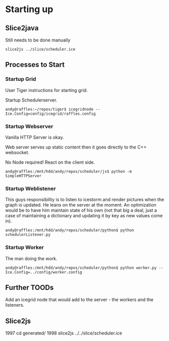 # Starting up #


## Slice2java ##

Still needs to be done manually

`slice2js ../slice/scheduler.ice`

## Processes to Start ##


### Startup Grid ###

User Tiger instructions for starting grid.

Startup Schedulerserver.

`andy@raffles:~/repos/tiger$ icegridnode --Ice.Config=config/icegrid/raffles.config`

### Startup Webserver ###

Vanilla HTTP Server is okay.

Web server serves up static content then it goes directly to the C++
websocket.

No Node required! React on the client side.

`andy@raffles:/mnt/hdd/andy/repos/scheduler/js$ python -m SimpleHTTPServer`

### Startup Weblistener ###

This guys responsibility is to listen to icestorm and render pictures
when the graph is updated. He leans on the server at the moment. An
optimization would be to have him maintain state of his own (not that
big a deal, just a case of maintaining a dictionary and updating it by
key as new values come in).

`andy@raffles:/mnt/hdd/andy/repos/scheduler/python$ python schedulerListener.py`

### Startup Worker ###

The man doing the work.

`andy@raffles:/mnt/hdd/andy/repos/scheduler/python$ python worker.py --Ice.Config=../config/worker.config`

## Further TOODs ##

Add an icegrid node that would add to the server - the workers and the
listeners.

## Slice2js ##

 1997  cd generated/
 1998  slice2js ../../slice/scheduler.ice 
